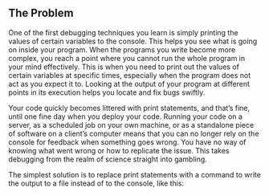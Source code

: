 <!--
https://link-springer-com.ezproxy.unal.edu.co/chapter/10.1007/978-1-4842-2680-3_2
-->

## The Problem

One of the first debugging techniques you learn is simply printing the values of certain variables to the console. This helps you see what is going on inside your program. When the programs you write become more complex, you reach a point where you cannot run the whole program in your mind effectively. This is when you need to print out the values of certain variables at specific times, especially when the program does not act as you expect it to. Looking at the output of your program at different points in its execution helps you locate and fix bugs swiftly.

Your code quickly becomes littered with print statements, and that’s fine, until one fine day when you deploy your code. Running your code on a server, as a scheduled job on your own machine, or as a standalone piece of software on a client’s computer means that you can no longer rely on the console for feedback when something goes wrong. You have no way of knowing what went wrong or how to replicate the issue. This takes debugging from the realm of science straight into gambling.

The simplest solution is to replace print statements with a command to write the output to a file instead of to the console, like this:

